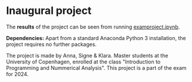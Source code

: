 # Inaugural project

The **results** of the project can be seen from running [examproject.ipynb](examproject.ipynb).

**Dependencies:** Apart from a standard Anaconda Python 3 installation, the project requires no further packages.

The project is made by Anna, Signe & Klara. Master students at the University of Copenhagen, enrolled at the class "Introduction to Programming and Nummerical Analysis". This project is a part of the exam for 2024.